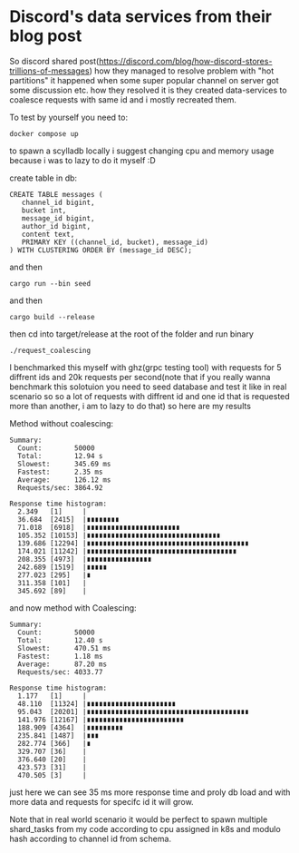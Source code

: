 
# Discord's data services from their blog post

So discord shared post(https://discord.com/blog/how-discord-stores-trillions-of-messages) how they managed to resolve problem with "hot partitions" it happened when some super popular channel on server got some discussion etc. how they resolved it is they created data-services to coalesce requests with same id and i mostly recreated them.

To test by yourself you need to:
```
docker compose up
```
to spawn a scylladb locally i suggest changing cpu and memory usage because i was to lazy to do it myself :D

create table in db:
```
CREATE TABLE messages (
   channel_id bigint,
   bucket int,
   message_id bigint,
   author_id bigint,
   content text,
   PRIMARY KEY ((channel_id, bucket), message_id)
) WITH CLUSTERING ORDER BY (message_id DESC);
```
and then

```
cargo run --bin seed
```
and then
```
cargo build --release
```

then cd into target/release at the root of the folder and run binary

```
./request_coalescing
```

I benchmarked this myself with ghz(grpc testing tool) with requests for 5 diffrent ids and 20k requests per second(note that if you really wanna benchmark this solotuion you need to seed database and test it like in real scenario so so a lot of requests with diffrent id and one id that is requested more than another, i am to lazy to do that) so here are my results

Method without coalescing:
```
Summary:
  Count:        50000
  Total:        12.94 s
  Slowest:      345.69 ms
  Fastest:      2.35 ms
  Average:      126.12 ms
  Requests/sec: 3864.92

Response time histogram:
  2.349   [1]     |
  36.684  [2415]  |∎∎∎∎∎∎∎∎
  71.018  [6918]  |∎∎∎∎∎∎∎∎∎∎∎∎∎∎∎∎∎∎∎∎∎∎∎
  105.352 [10153] |∎∎∎∎∎∎∎∎∎∎∎∎∎∎∎∎∎∎∎∎∎∎∎∎∎∎∎∎∎∎∎∎∎
  139.686 [12294] |∎∎∎∎∎∎∎∎∎∎∎∎∎∎∎∎∎∎∎∎∎∎∎∎∎∎∎∎∎∎∎∎∎∎∎∎∎∎∎∎
  174.021 [11242] |∎∎∎∎∎∎∎∎∎∎∎∎∎∎∎∎∎∎∎∎∎∎∎∎∎∎∎∎∎∎∎∎∎∎∎∎∎
  208.355 [4973]  |∎∎∎∎∎∎∎∎∎∎∎∎∎∎∎∎
  242.689 [1519]  |∎∎∎∎∎
  277.023 [295]   |∎
  311.358 [101]   |
  345.692 [89]    |

```
and now method with Coalescing:
```
Summary:
  Count:        50000
  Total:        12.40 s
  Slowest:      470.51 ms
  Fastest:      1.18 ms
  Average:      87.20 ms
  Requests/sec: 4033.77

Response time histogram:
  1.177   [1]     |
  48.110  [11324] |∎∎∎∎∎∎∎∎∎∎∎∎∎∎∎∎∎∎∎∎∎∎
  95.043  [20201] |∎∎∎∎∎∎∎∎∎∎∎∎∎∎∎∎∎∎∎∎∎∎∎∎∎∎∎∎∎∎∎∎∎∎∎∎∎∎∎∎
  141.976 [12167] |∎∎∎∎∎∎∎∎∎∎∎∎∎∎∎∎∎∎∎∎∎∎∎∎
  188.909 [4364]  |∎∎∎∎∎∎∎∎∎
  235.841 [1487]  |∎∎∎
  282.774 [366]   |∎
  329.707 [36]    |
  376.640 [20]    |
  423.573 [31]    |
  470.505 [3]     |
```
just here we can see 35 ms more response time and proly db load and with more data and requests for specifc id it will grow.

Note that in real world scenario it would be perfect to spawn multiple shard_tasks from my code according to cpu assigned in k8s and modulo hash according to channel id from schema.